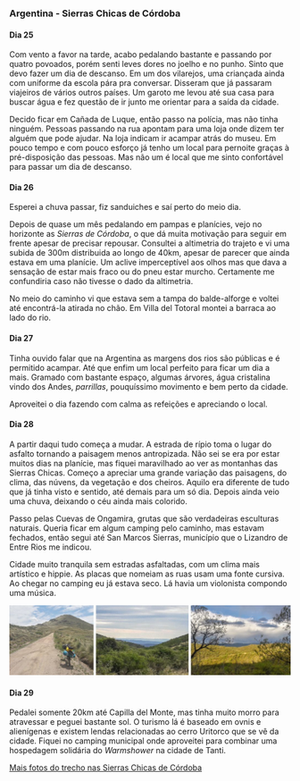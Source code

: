 ### Argentina - Sierras Chicas de Córdoba

#### Dia 25

Com vento a favor na tarde, acabo pedalando bastante e passando por quatro povoados, porém senti leves dores no joelho e no punho.
Sinto que devo fazer um dia de descanso.
Em um dos vilarejos, uma criançada ainda com uniforme da escola pára pra conversar.
Disseram que já passaram viajeiros de vários outros países.
Um garoto me levou até sua casa para buscar água e fez questão de ir junto me orientar para a saída da cidade.

Decido ficar em Cañada de Luque, então passo na polícia, mas não tinha ninguém.
Pessoas passando na rua apontam para uma loja onde dizem ter alguém que pode ajudar.
Na loja indicam ir acampar atrás do museu.
Em pouco tempo e com pouco esforço já tenho um local para pernoite graças à pré-disposição das pessoas.
Mas não um é local que me sinto confortável para passar um dia de descanso.

#### Dia 26

Esperei a chuva passar, fiz sanduiches e saí perto do meio dia.

Depois de quase um mês pedalando em pampas e planícies, vejo no horizonte as *Sierras de Córdoba*, o que dá muita motivação para seguir em frente apesar de precisar repousar.
Consultei a altimetria do trajeto e vi uma subida de 300m distribuida ao longo de 40km, apesar de parecer que ainda estava em uma planície.
Um aclive imperceptível aos olhos mas que dava a sensação de estar mais fraco ou do pneu estar murcho.
Certamente me confundiria caso não tivesse o dado da altimetria.

No meio do caminho vi que estava sem a tampa do balde-alforge e voltei até encontrá-la atirada no chão.
Em Villa del Totoral montei a barraca ao lado do rio.

#### Dia 27

Tinha ouvido falar que na Argentina as margens dos rios são públicas e é permitido acampar. 
Até que enfim um local perfeito para ficar um dia a mais.
Gramado com bastante espaço, algumas árvores, água cristalina vindo dos Andes, *parrillas*, pouquíssimo movimento e bem perto da cidade.

Aproveitei o dia fazendo com calma as refeições e apreciando o local.

#### Dia 28

A partir daqui tudo começa a mudar.
A estrada de rípio toma o lugar do asfalto tornando a paisagem menos antropizada.
Não sei se era por estar muitos dias na planície, mas fiquei maravilhado ao ver as montanhas das Sierras Chicas.
Começo a apreciar uma grande variação das paisagens, do clima, das núvens, da vegetação e dos cheiros.
Aquilo era diferente de tudo que já tinha visto e sentido, até demais para um só dia.
Depois ainda veio uma chuva, deixando o céu ainda mais colorido.

Passo pelas Cuevas de Ongamira, grutas que são verdadeiras esculturas naturais.
Queria ficar em algum camping pelo caminho, mas estavam fechados, então segui até San Marcos Sierras, município que o Lizandro de Entre Rios me indicou.

Cidade muito tranquila sem estradas asfaltadas, com um clima mais artístico e hippie.
As placas que nomeiam as ruas usam uma fonte cursiva.
Ao chegar no camping eu já estava seco.
Lá havia um violonista compondo uma música.

![Sierras chicas](./assets/images/sierras-chicas.jpg)

#### Dia 29

Pedalei somente 20km até Capilla del Monte, mas tinha muito morro para atravessar e peguei bastante sol.
O turismo lá é baseado em ovnis e alienígenas e existem lendas relacionadas ao cerro Uritorco que se vê da cidade.
Fiquei no camping municipal onde aproveitei para combinar uma hospedagem solidária do *Warmshower* na cidade de Tanti.



[Mais fotos do trecho nas Sierras Chicas de Córdoba](https://photos.app.goo.gl/ib1TcnAuwt5wkDQj1)
















